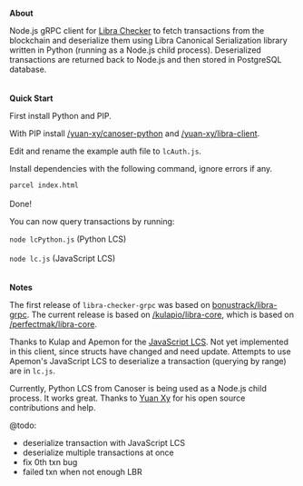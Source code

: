 **About**

Node.js gRPC client for [Libra Checker](https://librachecker.com) to fetch transactions from the blockchain and deserialize them using Libra Canonical Serialization library written in Python (running as a Node.js child process). Deserialized transactions are returned back to Node.js and then stored in PostgreSQL database.
<br/>
<br/>
<br/>
**Quick Start**

First install Python and PIP.

With PIP install [/yuan-xy/canoser-python](https://github.com/yuan-xy/canoser-python) and [/yuan-xy/libra-client](https://github.com/yuan-xy/libra-client).

Edit and rename the example auth file to `lcAuth.js`.

Install dependencies with the following command, ignore errors if any.

`parcel index.html`
<br/>
<br/>
Done!

You can now query transactions by running:

`node lcPython.js` (Python LCS)
<br/>
<br/>
`node lc.js` (JavaScript LCS)
<br/>
<br/>
<br/>
**Notes**

The first release of `libra-checker-grpc` was based on [bonustrack/libra-grpc](https://github.com/bonustrack/libra-grpc). The current release is based on [/kulapio/libra-core](https://github.com/kulapio/libra-core), which is based on [/perfectmak/libra-core](https://github.com/perfectmak/libra-core).

Thanks to Kulap and Apemon for the [JavaScript LCS](https://github.com/kulapio/libra-core/releases/tag/v2.0.2). Not yet implemented in this client, since structs have changed and need update. Attempts to use Apemon's JavaScript LCS to deserialize a transaction (querying by range) are in `lc.js`.

Currently, Python LCS from Canoser is being used as a Node.js child process. It works great. Thanks to [Yuan Xy](https://github.com/yuan-xy/) for his open source contributions and help.

@todo:
- deserialize transaction with JavaScript LCS
- deserialize multiple transactions at once
- fix 0th txn bug
- failed txn when not enough LBR
